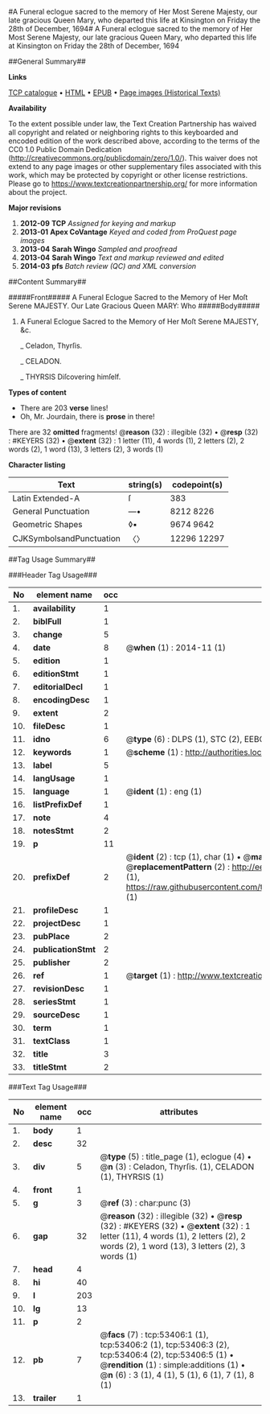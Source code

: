 #A Funeral eclogue sacred to the memory of Her Most Serene Majesty, our late gracious Queen Mary, who departed this life at Kinsington on Friday the 28th of December, 1694#
A Funeral eclogue sacred to the memory of Her Most Serene Majesty, our late gracious Queen Mary, who departed this life at Kinsington on Friday the 28th of December, 1694

##General Summary##

**Links**

[TCP catalogue](http://www.ota.ox.ac.uk/tcp/)  • 
[HTML](http://tei.it.ox.ac.uk/tcp/Texts-HTML/free/A40/A40733.html)  • 
[EPUB](http://tei.it.ox.ac.uk/tcp/Texts-EPUB/free/A40/A40733.epub) • 
[Page images (Historical Texts)](https://historicaltexts.jisc.ac.uk/eebo-12067551e)

**Availability**

To the extent possible under law, the Text Creation Partnership has waived all copyright and related or neighboring rights to this keyboarded and encoded edition of the work described above, according to the terms of the CC0 1.0 Public Domain Dedication (http://creativecommons.org/publicdomain/zero/1.0/). This waiver does not extend to any page images or other supplementary files associated with this work, which may be protected by copyright or other license restrictions. Please go to https://www.textcreationpartnership.org/ for more information about the project.

**Major revisions**

1. __2012-09__ __TCP__ *Assigned for keying and markup*
1. __2013-01__ __Apex CoVantage__ *Keyed and coded from ProQuest page images*
1. __2013-04__ __Sarah Wingo__ *Sampled and proofread*
1. __2013-04__ __Sarah Wingo__ *Text and markup reviewed and edited*
1. __2014-03__ __pfs__ *Batch review (QC) and XML conversion*

##Content Summary##

#####Front#####
A Funeral Eclogue Sacred to the Memory of Her Moſt Serene MAJESTY. Our Late Gracious Queen MARY: Who
#####Body#####

1. A Funeral Eclogue Sacred to the Memory of Her Moſt Serene MAJESTY, &c.

    _ Celadon, Thyrſis.

    _ CELADON.

    _ THYRSIS Diſcovering himſelf.

**Types of content**

  * There are 203 **verse** lines!
  * Oh, Mr. Jourdain, there is **prose** in there!

There are 32 **omitted** fragments! 
 @__reason__ (32) : illegible (32)  •  @__resp__ (32) : #KEYERS (32)  •  @__extent__ (32) : 1 letter (11), 4 words (1), 2 letters (2), 2 words (2), 1 word (13), 3 letters (2), 3 words (1)

**Character listing**


|Text|string(s)|codepoint(s)|
|---|---|---|
|Latin Extended-A|ſ|383|
|General Punctuation|—•|8212 8226|
|Geometric Shapes|◊▪|9674 9642|
|CJKSymbolsandPunctuation|〈〉|12296 12297|

##Tag Usage Summary##

###Header Tag Usage###

|No|element name|occ|attributes|
|---|---|---|---|
|1.|__availability__|1||
|2.|__biblFull__|1||
|3.|__change__|5||
|4.|__date__|8| @__when__ (1) : 2014-11 (1)|
|5.|__edition__|1||
|6.|__editionStmt__|1||
|7.|__editorialDecl__|1||
|8.|__encodingDesc__|1||
|9.|__extent__|2||
|10.|__fileDesc__|1||
|11.|__idno__|6| @__type__ (6) : DLPS (1), STC (2), EEBO-CITATION (1), OCLC (1), VID (1)|
|12.|__keywords__|1| @__scheme__ (1) : http://authorities.loc.gov/ (1)|
|13.|__label__|5||
|14.|__langUsage__|1||
|15.|__language__|1| @__ident__ (1) : eng (1)|
|16.|__listPrefixDef__|1||
|17.|__note__|4||
|18.|__notesStmt__|2||
|19.|__p__|11||
|20.|__prefixDef__|2| @__ident__ (2) : tcp (1), char (1)  •  @__matchPattern__ (2) : ([0-9\-]+):([0-9IVX]+) (1), (.+) (1)  •  @__replacementPattern__ (2) : http://eebo.chadwyck.com/downloadtiff?vid=$1&page=$2 (1), https://raw.githubusercontent.com/textcreationpartnership/Texts/master/tcpchars.xml#$1 (1)|
|21.|__profileDesc__|1||
|22.|__projectDesc__|1||
|23.|__pubPlace__|2||
|24.|__publicationStmt__|2||
|25.|__publisher__|2||
|26.|__ref__|1| @__target__ (1) : http://www.textcreationpartnership.org/docs/. (1)|
|27.|__revisionDesc__|1||
|28.|__seriesStmt__|1||
|29.|__sourceDesc__|1||
|30.|__term__|1||
|31.|__textClass__|1||
|32.|__title__|3||
|33.|__titleStmt__|2||


###Text Tag Usage###

|No|element name|occ|attributes|
|---|---|---|---|
|1.|__body__|1||
|2.|__desc__|32||
|3.|__div__|5| @__type__ (5) : title_page (1), eclogue (4)  •  @__n__ (3) : Celadon, Thyrſis. (1), CELADON (1), THYRSIS (1)|
|4.|__front__|1||
|5.|__g__|3| @__ref__ (3) : char:punc (3)|
|6.|__gap__|32| @__reason__ (32) : illegible (32)  •  @__resp__ (32) : #KEYERS (32)  •  @__extent__ (32) : 1 letter (11), 4 words (1), 2 letters (2), 2 words (2), 1 word (13), 3 letters (2), 3 words (1)|
|7.|__head__|4||
|8.|__hi__|40||
|9.|__l__|203||
|10.|__lg__|13||
|11.|__p__|2||
|12.|__pb__|7| @__facs__ (7) : tcp:53406:1 (1), tcp:53406:2 (1), tcp:53406:3 (2), tcp:53406:4 (2), tcp:53406:5 (1)  •  @__rendition__ (1) : simple:additions (1)  •  @__n__ (6) : 3 (1), 4 (1), 5 (1), 6 (1), 7 (1), 8 (1)|
|13.|__trailer__|1||
